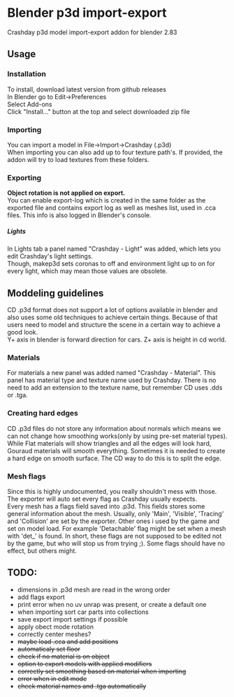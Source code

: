# Blender p3d import-export
Crashday p3d model import-export addon for blender 2.83  

## Usage
### Installation
To install, download latest version from github releases  
In Blender go to Edit->Preferences  
Select Add-ons  
Click "Install..." button at the top and select downloaded zip file  
### Importing
You can import a model in File->Import->Crashday (.p3d)  
When importing you can also add up to four texture path's. If provided, the addon will try to load textures from these folders.  
### Exporting
**Object rotation is not applied on export.**  
You can enable export-log which is created in the same folder as the exported file and contains export log as well as meshes list, used in .cca files. This info is also logged in Blender's console.
##### Lights
In Lights tab a panel named "Crashday - Light" was added, which lets you edit Crashday's light settings.  
Though, makep3d sets coronas to off and environment light up to on for every light, which may mean those values are obsolete.  

## Moddeling guidelines
CD .p3d format does not support a lot of options available in blender and also uses some old techniques to achieve certain things. Because of that users need to model and structure the scene in a certain way to achieve a good look.  
Y+ axis in blender is forward direction for cars.
Z+ axis is height in cd world.
### Materials
For materials a new panel was added named "Crashday - Material". This panel has material type and texture name used by Crashday.
There is no need to add an extension to the texture name, but remember CD uses .dds or .tga.
### Creating hard edges
CD .p3d files do not store any information about normals which means we can not change how smoothing works(only by using pre-set material types). While Flat materials will show triangles and all the edges will look hard, Gouraud materials will smooth everything. Sometimes it is needed to create a hard edge on smooth surface. The CD way to do this is to split the edge.
### Mesh flags
Since this is highly undocumented, you really shouldn't mess with those. The exporter will auto set every flag as Crashday usually expects.  
Every mesh has a flags field saved into .p3d. This fields stores some general information about the mesh. Usually, only 'Main', 'Visible', 'Tracing' and 'Collision' are set by the exporter. Other ones i used by the game and set on model load. For example 'Detachable' flag might be set when a mesh with 'det_' is found. In short, these flags are not supposed to be edited not by the game, but who will stop us from trying ;). Some flags should have no effect, but others might. 

## TODO:
- dimensions in .p3d mesh are read in the wrong order
- add flags export
- print error when no uv unrap was present, or create a default one
- when importing sort car parts into collections
- save export import settings if possible
- apply obect mode rotation
- correctly center meshes?
- ~~maybe load .cca and add positions~~
- ~~automaticaly set floor~~
- ~~check if no material is on object~~
- ~~option to export models with applied modifiers~~
- ~~correctly set smoothing based on material when importing~~
- ~~error when in edit mode~~
- ~~check material names and .tga automatically~~